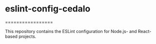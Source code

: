 # eslint-config-cedalo
=================

This repository contains the ESLint configuration for Node.js- and React-based projects.
